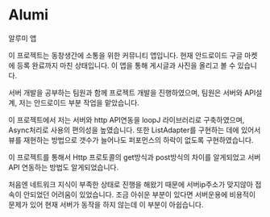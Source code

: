 # Alumi
알루미 앱

 이 프로젝트는 동창생간에 소통을 위한 커뮤니티 앱입니다.
 현재 안드로이드 구글 마켓에 등록 완료까지 마친 상태입니다.
 이 앱을 통해 게시글과 사진을 올리고 볼 수 있습니다.
 
 서버 개발을 공부하는 팀원과 함께 프로젝트 개발을 진행하였으며,
팀원은 서버와 API설계, 저는 안드로이드 부분 작업을 맡았습니다.

 이 프로젝트에서 저는 서버와 http API연동을 loopJ 라이브러리로 구축하였으며,  Async처리로 사용의 편의성을 높였습니다. 
또한 ListAdapter를 구현하는 데에 있어서 뷰를 재현하는 방법으로 갯수가 늘어나도 퍼포먼스의 하락이 없도록 구현하였습니다.
 
 이 프로젝트를 통해서 Http 프로토콜의 get방식과 post방식의 차이를 알게되었고 서버API 연동하는 방법도 알게되었습니다.

처음엔 네트워크 지식이 부족한 상태로 진행을 해왔기 때문에 서버ip주소가 맞지않아 접속이 안되었던 어려움이 있었습니다.
 조금 아쉬운 부분이 있다면 서버운용에 비용적이 문제가 있어 현재 서버가 동작을 하지 않는데 이 부분이 아쉽습니다. 
